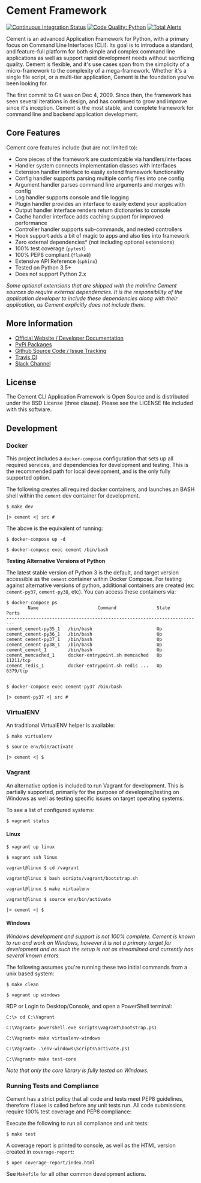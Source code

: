 # Cement Framework

[![Continuous Integration Status](https://travis-ci.org/datafolklabs/cement.svg)](https://travis-ci.org/datafolklabs/cement)
[![Code Quality: Python](https://img.shields.io/lgtm/grade/python/g/datafolklabs/cement.svg?logo=lgtm&logoWidth=18)](https://lgtm.com/projects/g/datafolklabs/cement/context:python)
[![Total Alerts](https://img.shields.io/lgtm/alerts/g/datafolklabs/cement.svg?logo=lgtm&logoWidth=18)](https://lgtm.com/projects/g/datafolklabs/cement/alerts)

Cement is an advanced Application Framework for Python, with a primary focus on Command Line Interfaces (CLI).  Its goal is to introduce a standard, and feature-full platform for both simple and complex command line applications as well as support rapid development needs without sacrificing quality.  Cement is flexible, and it's use cases span from the simplicity of a micro-framework to the complexity of a mega-framework. Whether it's a single file script, or a multi-tier application, Cement is the foundation you've been looking for.

The first commit to Git was on Dec 4, 2009.  Since then, the framework has seen several iterations in design, and has continued to grow and improve since it's inception.  Cement is the most stable, and complete framework for command line and backend application development.

## Core Features

Cement core features include (but are not limited to):

- Core pieces of the framework are customizable via handlers/interfaces
- Handler system connects implementation classes with Interfaces
- Extension handler interface to easily extend framework functionality
- Config handler supports parsing multiple config files into one config
- Argument handler parses command line arguments and merges with config
- Log handler supports console and file logging
- Plugin handler provides an interface to easily extend your application
- Output handler interface renders return dictionaries to console
- Cache handler interface adds caching support for improved performance
- Controller handler supports sub-commands, and nested controllers
- Hook support adds a bit of magic to apps and also ties into framework
- Zero external dependencies* (not including optional extensions)
- 100% test coverage (`pytest`)
- 100% PEP8 compliant (`flake8`)
- Extensive API Reference (`sphinx`)
- Tested on Python 3.5+
- Does not support Python 2.x

*Some optional extensions that are shipped with the mainline Cement sources do require external dependencies.  It is the responsibility of the application developer to include these dependencies along with their application, as Cement explicitly does not include them.*


## More Information

- [Official Website / Developer Documentation](http://builtoncement.com/)
- [PyPi Packages](http://pypi.python.org/pypi/cement/)
- [Github Source Code / Issue Tracking](http://github.com/datafolklabs/cement/)
- [Travis CI](https://travis-ci.org/datafolklabs/cement/)
- [Slack Channel](https://join.slack.com/t/cementframework/shared_invite/enQtMzU0OTc5MDQ4NDA0LWMwMzZiOTczZjM4ZjFiZDE3MDk4MzA5ZmYxNmZjNTk4NzUwMzcyN2VlMDc5NzIxYjQ1NzlmNzgyNDFjMWJmMWY)


## License

The Cement CLI Application Framework is Open Source and is distributed under the BSD License (three clause).  Please see the LICENSE file included with this software.

## Development

### Docker

This project includes a `docker-compose` configuration that sets up all required services, and dependencies for development and testing.  This is the recommended path for local development, and is the only fully supported option.

The following creates all required docker containers, and launches an BASH shell within the `cement` dev container for development.
```
$ make dev

|> cement <| src #
```

The above is the equivalent of running:

```
$ docker-compose up -d

$ docker-compose exec cement /bin/bash
```

**Testing Alternative Versions of Python**

The latest stable version of Python 3 is the default, and target version accessible as the `cement` container within Docker Compose.  For testing against alternative versions of python, additional containers are created (ex: `cement-py37`, `cement-py38`, etc). You can access these containers via:

```
$ docker-compose ps
        Name                      Command               State     Ports
-------------------------------------------------------------------------
cement_cement-py35_1   /bin/bash                        Up
cement_cement-py36_1   /bin/bash                        Up
cement_cement-py37_1   /bin/bash                        Up
cement_cement-py38_1   /bin/bash                        Up
cement_cement_1        /bin/bash                        Up
cement_memcached_1     docker-entrypoint.sh memcached   Up      11211/tcp
cement_redis_1         docker-entrypoint.sh redis ...   Up      6379/tcp


$ docker-compose exec cement-py37 /bin/bash

|> cement-py37 <| src #
```


### VirtualENV

An traditional VirtualENV helper is available:

```
$ make virtualenv

$ source env/bin/activate

|> cement <| $
```

### Vagrant

An alternative option is included to run Vagrant for development.  This is partially supported, primarily for the purpose of developing/testing on Windows as well as testing specific issues on target operating systems.

To see a list of configured systems:

```
$ vagrant status
```

#### Linux

```
$ vagrant up linux

$ vagrant ssh linux

vagrant@linux $ cd /vagrant

vagrant@linux $ bash scripts/vagrant/bootstrap.sh

vagrant@linux $ make virtualenv

vagrant@linux $ source env/bin/activate

|> cement >| $
```

#### Windows

*Windows development and support is not 100% complete.  Cement is known to run and work on Windows, however it is not a primary target for development and as such the setup is not as streamlined and currently has several known errors.*

The following assumes you're running these two initial commands from a unix based system:

```
$ make clean

$ vagrant up windows
```

RDP or Login to Desktop/Console, and open a PowerShell terminal:

```
C:\> cd C:\Vagrant

C:\Vagrant> powershell.exe scripts\vagrant\bootstrap.ps1

C:\Vagrant> make virtualenv-windows

C:\Vagrant> .\env-windows\Scripts\activate.ps1

C:\Vagrant> make test-core
```

*Note that only the core library is fully tested on Windows.*


### Running Tests and Compliance

Cement has a strict policy that all code and tests meet PEP8 guidelines, therefore `flake8` is called before any unit tests run.  All code submissions require 100% test coverage and PEP8 compliance:

Execute the following to run all compliance and unit tests:

```
$ make test
```

A coverage report is printed to console, as well as the HTML version created in `coverage-report`:

```
$ open coverage-report/index.html
```

See `Makefile` for all other common development actions.
